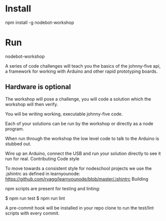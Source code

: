 # Install
npm install -g nodebot-workshop
# Run
nodebot-workshop

A series of code challenges will teach you the basics of the johnny-five api, a framework for working with Arduino and other rapid prototyping boards.

## Hardware is optional

The workshop will pose a challenge, you will code a solution which the workshop will then verify.

You will be writing working, executable johnny-five code.

Each of your solutions can be run by the workshop or directly as a node program.

When run through the workshop the low level code to talk to the Arduino is stubbed out.

Wire up an Arduino, connect the USB and run your solution directly to see it run for real.
Contributing
Code style

To move towards a consistent style for nodeschool projects we use the .jshintrc as defined in learnyounode: https://github.com/rvagg/learnyounode/blob/master/.jshintrc
Building

npm scripts are present for testing and linting:

$ npm run test
$ npm run lint

A pre-commit hook will be installed in your repo clone to run the test/lint scripts with every commit.